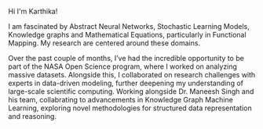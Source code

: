 Hi I'm Karthika!

I am fascinated by Abstract Neural Networks, Stochastic Learning Models, Knowledge graphs and Mathematical Equations, particularly in Functional Mapping. My research are centered around these domains.

Over the past couple of months, I’ve had the incredible opportunity to be part of the NASA Open Science program, where I worked on analyzing massive datasets. Alongside this, I collaborated on research challenges with experts in data-driven modeling, further deepening my understanding of large-scale scientific computing. Working alongside Dr. Maneesh Singh and his team, collabrating to advancements in Knowledge Graph Machine Learning, exploring novel methodologies for structured data representation and reasoning.







<!-- Contribution Graph -->







